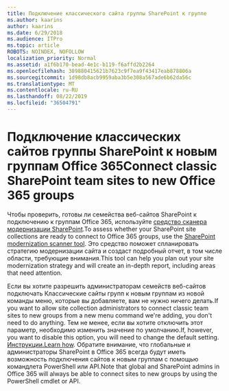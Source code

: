 ```yaml
---
title: Подключение классического сайта группы SharePoint к группе
ms.author: kaarins
author: kaarins
ms.date: 6/29/2018
ms.audience: ITPro
ms.topic: article
ROBOTS: NOINDEX, NOFOLLOW
localization_priority: Normal
ms.assetid: a1f6b170-bead-4e1c-b119-f6affd2b2264
ms.openlocfilehash: 389880415621b7623c9f7ea9f43417eab878806a
ms.sourcegitcommit: 1d98db8acb9959aba3b5e308a567ade6b62da56c
ms.translationtype: MT
ms.contentlocale: ru-RU
ms.lasthandoff: 08/22/2019
ms.locfileid: "36504791"
---
```

# <a name="connect-classic-sharepoint-team-sites-to-new-office-365-groups"></a><span data-ttu-id="01979-102">Подключение классических сайтов группы SharePoint к новым группам Office 365</span><span class="sxs-lookup"><span data-stu-id="01979-102">Connect classic SharePoint team sites to new Office 365 groups</span></span>

<span data-ttu-id="01979-103">Чтобы проверить, готовы ли семейства веб-сайтов SharePoint к подключению к группам Office 365, используйте [средство сканера модернизации SharePoint](https://go.microsoft.com/fwlink/?linkid=873066).</span><span class="sxs-lookup"><span data-stu-id="01979-103">To assess whether your SharePoint site collections are ready to connect to Office 365 groups, use the [SharePoint modernization scanner tool](https://go.microsoft.com/fwlink/?linkid=873066).</span></span> <span data-ttu-id="01979-104">Это средство поможет спланировать стратегию модернизации сайта и создаст подробный отчет, в том числе области, требующие внимания.</span><span class="sxs-lookup"><span data-stu-id="01979-104">This tool can help you plan out your site modernization strategy and will create an in-depth report, including areas that need attention.</span></span>
  
<span data-ttu-id="01979-105">Если вы хотите разрешить администраторам семейств веб-сайтов подключать Классические сайты групп к новым группам из новой команды меню, которые вы добавляете, вам не нужно ничего делать.</span><span class="sxs-lookup"><span data-stu-id="01979-105">If you want to allow site collection administrators to connect classic team sites to new groups from a new menu command we're adding, you don't need to do anything.</span></span> <span data-ttu-id="01979-106">Тем не менее, если вы хотите отключить этот параметр, необходимо изменить значение по умолчанию.</span><span class="sxs-lookup"><span data-stu-id="01979-106">If, however, you want to disable this option, you will need to change the default setting.</span></span> <span data-ttu-id="01979-107">[Инструкции.](https://go.microsoft.com/fwlink/?linkid=2004316)</span><span class="sxs-lookup"><span data-stu-id="01979-107">[Learn how](https://go.microsoft.com/fwlink/?linkid=2004316).</span></span> <span data-ttu-id="01979-108">Обратите внимание, что глобальные и администраторы SharePoint в Office 365 всегда будут иметь возможность подключения сайтов к новым группам с помощью командлета PowerShell или API.</span><span class="sxs-lookup"><span data-stu-id="01979-108">Note that global and SharePoint admins in Office 365 will always be able to connect sites to new groups by using the PowerShell cmdlet or API.</span></span>
  


